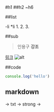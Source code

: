 #h1
##h2
~h6

##list

-li
*li
1. 
2. 
3. 

##sub
>인용구
**강조**

[링크](www.naver.com)
![alt](imgsrc)


##code
```js
console.log('hello')
```

## markdown
-> txt
-> strong ->